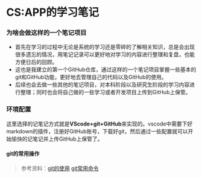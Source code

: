 # CS:APP的学习笔记

### 为啥会做这样的一个笔记项目
+ 首先在学习的过程中无论是系统的学习还是零碎的了解相关知识，总是会出现很多遗忘的情况，用笔记记录可以更好地对学习的内容进行整理和复盘，也能方便日后的回顾。
+ 这也是我建立的第一个GitHub仓库，通过这样的一个笔记项目掌握一些基本的git和GitHub功能，更好地去管理自己的代码以及GitHub的使用。
+ 后续也会去做一些其他的笔记项目，对本科阶段以及研究生阶段的学习内容进行整理；同时也会将自己做的一些学习或者开发项目上传到GitHub上保管。

### 环境配置
这里选择的记笔记方式就是**VScode+git+GitHub**来实现的。vscode中需要下好markdown的插件，注册好GitHub账号，下载好git，然后通过一些配置就可以开始愉快的记笔记并上传GitHub上保管了。

#### git的常用操作
>参考资料：[git的使用](https://zhuanlan.zhihu.com/p/369486197)   [git常用命令](https://blog.csdn.net/weixin_67585820/article/details/123554416)



